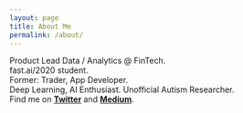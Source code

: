 ```yaml
---
layout: page
title: About Me
permalink: /about/
---
```


Product Lead Data / Analytics @ FinTech.  
fast.ai/2020 student.  
Former: Trader, App Developer.  
Deep Learning, AI Enthusiast. Unofficial Autism Researcher.  
Find me on **[Twitter](https://www.twitter.com/pdito)** and **[Medium](https://medium.com/@pdito)**.
